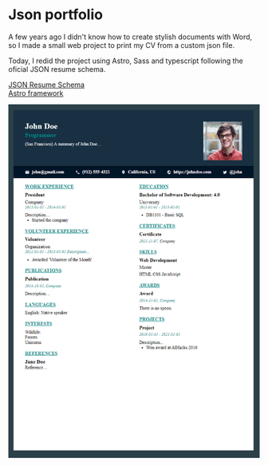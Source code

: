 # Json portfolio

A few years ago I didn't know how to create stylish documents with Word, so I made a small web project to print my CV from a custom json file.

Today, I redid the project using Astro, Sass and typescript following the oficial JSON resume schema.

[JSON Resume Schema](https://jsonresume.org/schema/) \
[Astro framework](https://astro.build/)

![Preview](resume-default.png)